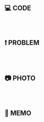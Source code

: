 ## 💻 CODE
```js

```
<br />

## ❗ PROBLEM

<br /><br />

## 📷 PHOTO

<br /><br />

## 📝 MEMO

<br /><br />